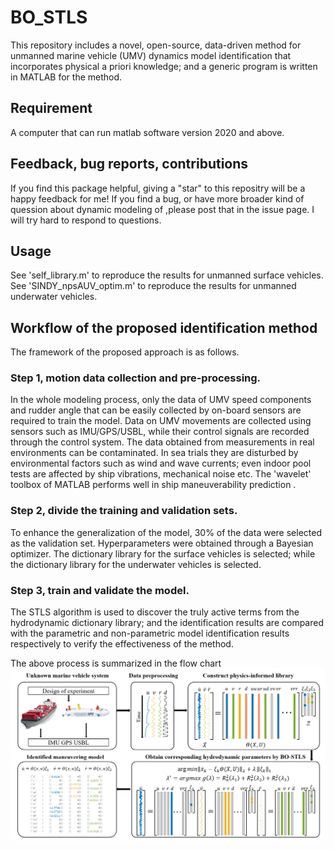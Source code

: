 # BO_STLS
This repository includes a novel, open-source, data-driven method for unmanned marine vehicle (UMV) dynamics model identification that incorporates physical a priori knowledge; and a generic program is written in MATLAB for the method.
## Requirement
A computer that can run matlab software version 2020 and above.

## Feedback, bug reports, contributions
If you find this package helpful, giving a "star" to this repositry will be a happy feedback for me! If you find a bug, or have more broader kind of quession about dynamic modeling of ,please post that in the issue page. I will try hard to respond to questions.

## Usage
See 'self_library.m' to reproduce the results for unmanned surface vehicles. See 'SINDY_npsAUV_optim.m' to reproduce the results for unmanned underwater vehicles.

## Workflow of the proposed identification method
The framework of the proposed approach is as follows.
### Step 1, motion data collection and pre-processing. 
In the whole modeling process, only the data of UMV speed components and rudder angle that can be easily collected by on-board sensors are required to train the model. Data on UMV movements are collected using sensors such as IMU/GPS/USBL, while their control signals are recorded through the control system. The data obtained from measurements in real environments can be contaminated. In sea trials they are disturbed by environmental factors such as wind and wave currents; even indoor pool tests are affected by ship vibrations, mechanical noise etc. The 'wavelet' toolbox of MATLAB performs well in ship maneuverability prediction .
### Step 2, divide the training and validation sets. 
To enhance the generalization of the model, 30% of the data were selected as the validation set. Hyperparameters were obtained through a Bayesian optimizer. The dictionary library for the surface vehicles is selected; while the dictionary library for the underwater vehicles is selected.
### Step 3, train and validate the model. 
The STLS algorithm is used to discover the truly active terms from the hydrodynamic dictionary library; and the identification results are compared with the parametric and non-parametric model identification results respectively to verify the effectiveness of the method.

The above process is summarized in the flow chart
![image](https://github.com/XueYifan1995/BO_STLS/blob/master/Flow%20chart.png)



